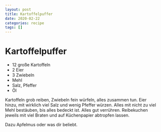```yaml
---
layout: post
title: Kartoffelpuffer
date: 2020-02-22
categories: recipe
tags: []
---
```

# Kartoffelpuffer

- 12 große Kartoffeln
- 2 Eier
- 3 Zwiebeln
- Mehl
- Salz, Pfeffer
- Öl

Kartoffeln grob reiben, Zwiebeln fein würfeln, alles zusammen tun.
Eier hinzu, mit wirklich viel Salz und wenig Pfeffer würzen.
Alles mit nicht zu viel Mehl bestäuben, bis alles bedeckt ist.
Alles gut verrühren.
Reibekuchen jeweils mit viel Braten und auf Küchenpapier abtropfen lassen.

Dazu Apfelmus oder was dir beliebt.
